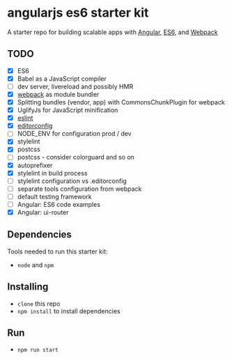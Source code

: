 # angularjs es6 starter kit
A starter repo for building scalable apps with [Angular](https://angularjs.org), [ES6](https://git.io/es6features), and [Webpack](http://webpack.github.io/)

## TODO
- [x] ES6
- [x] Babel as a JavaScript compiler
- [ ] dev server, livereload and possibly HMR
- [x] [webpack](https://github.com/webpack/webpack) as module bundler
- [x] Splitting bundles (vendor, app) with CommonsChunkPlugin for webpack
- [x] UglifyJs for JavaScript minification
- [x] [eslint](https://github.com/eslint/eslint)
- [x] [editorconfig](http://editorconfig.org/)
- [ ] NODE_ENV for configuration prod / dev
- [x] stylelint
- [x] postcss
- [ ] postcss - consider colorguard and so on
- [x] autoprefixer
- [x] stylelint in build process
- [ ] stylelint configuration vs .editorconfig
- [ ] separate tools configuration from webpack
- [ ] default testing framework
- [ ] Angular: ES6 code examples
- [x] Angular: ui-router

## Dependencies
Tools needed to run this starter kit:
* `node` and `npm`

## Installing
* `clone` this repo
* `npm install` to install dependencies

## Run
* `npm run start`
